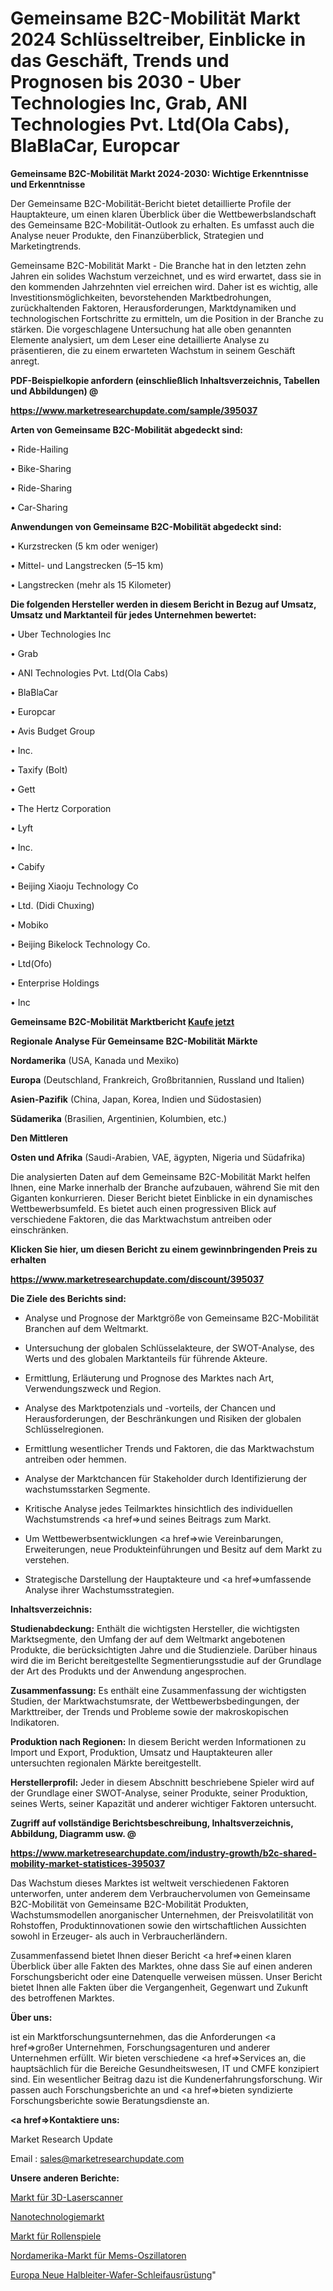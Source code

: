 # Gemeinsame B2C-Mobilität Markt 2024 Schlüsseltreiber, Einblicke in das Geschäft, Trends und Prognosen bis 2030 - Uber Technologies Inc, Grab, ANI Technologies Pvt. Ltd(Ola Cabs), BlaBlaCar, Europcar

<strong>Gemeinsame B2C-Mobilität Markt 2024-2030: Wichtige Erkenntnisse und Erkenntnisse</strong>

Der Gemeinsame B2C-Mobilität-Bericht bietet detaillierte Profile der Hauptakteure, um einen klaren Überblick über die Wettbewerbslandschaft des Gemeinsame B2C-Mobilität-Outlook zu erhalten. Es umfasst auch die Analyse neuer Produkte, den Finanzüberblick, Strategien und Marketingtrends.

Gemeinsame B2C-Mobilität Markt - Die Branche hat in den letzten zehn Jahren ein solides Wachstum verzeichnet, und es wird erwartet, dass sie in den kommenden Jahrzehnten viel erreichen wird. Daher ist es wichtig, alle Investitionsmöglichkeiten, bevorstehenden Marktbedrohungen, zurückhaltenden Faktoren, Herausforderungen, Marktdynamiken und technologischen Fortschritte zu ermitteln, um die Position in der Branche zu stärken. Die vorgeschlagene Untersuchung hat alle oben genannten Elemente analysiert, um dem Leser eine detaillierte Analyse zu präsentieren, die zu einem erwarteten Wachstum in seinem Geschäft anregt.



<strong><b>PDF-Beispielkopie anfordern (einschließlich Inhaltsverzeichnis, Tabellen und Abbildungen) @ </b></strong>

<strong><a href=https://www.marketresearchupdate.com/sample/395037>

<strong>https://www.marketresearchupdate.com/sample/395037</u></a></strong></strong>



<strong>Arten von Gemeinsame B2C-Mobilität abgedeckt sind:</strong>

• Ride-Hailing

• Bike-Sharing

• Ride-Sharing

• Car-Sharing



<strong>Anwendungen von Gemeinsame B2C-Mobilität abgedeckt sind:</strong>

• Kurzstrecken (5 km oder weniger)

• Mittel- und Langstrecken (5–15 km)

• Langstrecken (mehr als 15 Kilometer)



<strong>Die folgenden Hersteller werden in diesem Bericht in Bezug auf Umsatz, Umsatz und Marktanteil für jedes Unternehmen bewertet:</strong>

• Uber Technologies Inc

• Grab

• ANI Technologies Pvt. Ltd(Ola Cabs)

• BlaBlaCar

• Europcar

• Avis Budget Group

• Inc.

• Taxify (Bolt)

• Gett

• The Hertz Corporation

• Lyft

• Inc.

• Cabify

• Beijing Xiaoju Technology Co

• Ltd. (Didi Chuxing)

• Mobiko

• Beijing Bikelock Technology Co.

• Ltd(Ofo)

• Enterprise Holdings

• Inc



<strong>Gemeinsame B2C-Mobilität Marktbericht <a href=https://www.marketresearchupdate.com/buynow/395037>Kaufe jetzt</a></strong>



<strong>Regionale Analyse Für Gemeinsame B2C-Mobilität Märkte</strong>



<strong>Nordamerika</strong> (USA, Kanada und Mexiko)



<strong>Europa</strong> (Deutschland, Frankreich, Großbritannien, Russland und Italien)



<strong>Asien-Pazifik</strong> (China, Japan, Korea, Indien und Südostasien)



<strong>Südamerika</strong> (Brasilien, Argentinien, Kolumbien, etc.)



<strong>Den Mittleren</strong> 

<strong>Osten und Afrika</strong> (Saudi-Arabien, VAE, ägypten, Nigeria und Südafrika)

Die analysierten Daten auf dem Gemeinsame B2C-Mobilität Markt helfen Ihnen, eine Marke innerhalb der Branche aufzubauen, während Sie mit den Giganten konkurrieren. Dieser Bericht bietet Einblicke in ein dynamisches Wettbewerbsumfeld. Es bietet auch einen progressiven Blick auf verschiedene Faktoren, die das Marktwachstum antreiben oder einschränken.



<strong>Klicken Sie hier, um diesen Bericht zu einem gewinnbringenden Preis zu erhalten
</strong>

<strong><a href=https://www.marketresearchupdate.com/discount/395037>https://www.marketresearchupdate.com/discount/395037</b></u></strong></a>



<strong>Die Ziele des Berichts sind:</strong>

- Analyse und Prognose der Marktgröße von Gemeinsame B2C-Mobilität Branchen auf dem Weltmarkt.

- Untersuchung der globalen Schlüsselakteure, der SWOT-Analyse, des Werts und des globalen Marktanteils für führende Akteure.

- Ermittlung, Erläuterung und Prognose des Marktes nach Art, Verwendungszweck und Region.

- Analyse des Marktpotenzials und -vorteils, der Chancen und Herausforderungen, der Beschränkungen und Risiken der globalen Schlüsselregionen.

- Ermittlung wesentlicher Trends und Faktoren, die das Marktwachstum antreiben oder hemmen.

- Analyse der Marktchancen für Stakeholder durch Identifizierung der wachstumsstarken Segmente.

- Kritische Analyse jedes Teilmarktes hinsichtlich des individuellen Wachstumstrends <a href=>und</a> seines Beitrags zum Markt.

- Um Wettbewerbsentwicklungen <a href=>wie</a> Vereinbarungen, Erweiterungen, neue Produkteinführungen und Besitz auf dem Markt zu verstehen.

- Strategische Darstellung der Hauptakteure und <a href=>umfas</a>sende Analyse ihrer Wachstumsstrategien.



<strong>Inhaltsverzeichnis:</strong>



<strong>Studienabdeckung:</strong> Enthält die wichtigsten Hersteller, die wichtigsten Marktsegmente, den Umfang der auf dem Weltmarkt angebotenen Produkte, die berücksichtigten Jahre und die Studienziele. Darüber hinaus wird die im Bericht bereitgestellte Segmentierungsstudie auf der Grundlage der Art des Produkts und der Anwendung angesprochen.



<strong>Zusammenfassung:</strong> Es enthält eine Zusammenfassung der wichtigsten Studien, der Marktwachstumsrate, der Wettbewerbsbedingungen, der Markttreiber, der Trends und Probleme sowie der makroskopischen Indikatoren.



<strong>Produktion nach Regionen:</strong> In diesem Bericht werden Informationen zu Import und Export, Produktion, Umsatz und Hauptakteuren aller untersuchten regionalen Märkte bereitgestellt.



<strong>Herstellerprofil:</strong> Jeder in diesem Abschnitt beschriebene Spieler wird auf der Grundlage einer SWOT-Analyse, seiner Produkte, seiner Produktion, seines Werts, seiner Kapazität und anderer wichtiger Faktoren untersucht.



<strong><b>Zugriff auf vollständige Berichtsbeschreibung, Inhaltsverzeichnis, Abbildung, Diagramm usw. @ </b></strong>

<strong><a href=https://www.marketresearchupdate.com/industry-growth/b2c-shared-mobility-market-statistices-395037>https://www.marketresearchupdate.com/industry-growth/b2c-shared-mobility-market-statistices-395037</a></strong>

Das Wachstum dieses Marktes ist weltweit verschiedenen Faktoren unterworfen, unter anderem dem Verbrauchervolumen von Gemeinsame B2C-Mobilität von Gemeinsame B2C-Mobilität Produkten, Wachstumsmodellen anorganischer Unternehmen, der Preisvolatilität von Rohstoffen, Produktinnovationen sowie den wirtschaftlichen Aussichten sowohl in Erzeuger- als auch in Verbraucherländern.

Zusammenfassend bietet Ihnen dieser Bericht <a href=>einen</a> klaren Überblick über alle Fakten des Marktes, ohne dass Sie auf einen anderen Forschungsbericht oder eine Datenquelle verweisen müssen. Unser Bericht bietet Ihnen alle Fakten über die Vergangenheit, Gegenwart und Zukunft des betroffenen Marktes.



<strong>Über uns:</strong>

 ist ein Marktforschungsunternehmen, das die Anforderungen <a href=>großer</a> Unternehmen, Forschungsagenturen und anderer Unternehmen erfüllt. Wir bieten verschiedene <a href=>Services</a> an, die hauptsächlich für die Bereiche Gesundheitswesen, IT und CMFE konzipiert sind. Ein wesentlicher Beitrag dazu ist die Kundenerfahrungsforschung. Wir passen auch Forschungsberichte an und <a href=>bieten</a> syndizierte Forschungsberichte sowie Beratungsdienste an.



<strong><a href=>Kontaktiere uns:</a></strong>

Market Research Update

Email : sales@marketresearchupdate.com



<strong>Unsere anderen Berichte:</strong>

<a href=https://www.linkedin.com/pulse/3d-laser-scanners-market-2023-size-growth-trends>Markt für 3D-Laserscanner</a>

<a href=https://www.linkedin.com/pulse/nanotechnology-market-witness-huge>Nanotechnologiemarkt</a>

<a href=https://www.linkedin.com/pulse/role-playing-games-market-size-emerging-trends>Markt für Rollenspiele</a>

<a href=https://www.linkedin.com/pulse/north-america-mems-oscillator-market-2030-industry-analysis>Nordamerika-Markt für Mems-Oszillatoren</a>

<a href=https://www.linkedin.com/pulse/europe-new-semiconductor-wafer-grinding-equipment>Europa Neue Halbleiter-Wafer-Schleifausrüstung</a>"
